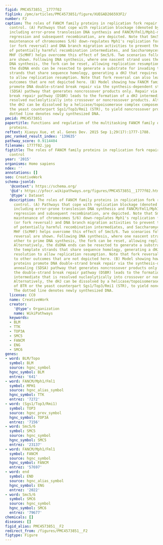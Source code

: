 ```yaml
---
figid: PMC4573851__1777f02
figlink: /pmc/articles/PMC4573851/figure/XUEGAD266593F2/
number: F2
caption: The roles of FANCM family proteins in replication fork repair and crossover
  control. (A) Pathways that cope with replication blockage (denoted by the star),
  including error-prone translesion DNA synthesis and FANCM/Fml1/Mph1-mediated fork
  regression and subsequent recombination, are depicted. Note that Smc5/6 (structural
  maintenance of chromosomes 5/6) down-regulates Mph1's replication fork regression
  (or fork reversal) and DNA branch migration activities to prevent the generation
  of potentially harmful recombination intermediates, and Saccharomyces cerevisiae
  MHF (ScMHF) helps overcome this effect of Smc5/6. Two scenarios following fork reversal
  are shown. Following DNA synthesis, where one nascent strand uses the other to prime
  DNA synthesis, the fork can be reset, allowing replication resumption. Alternatively,
  the dsDNA ends can be resected to generate a substrate for invading the template
  strands that share sequence homology, generating a dHJ that requires resolution
  to allow replication resumption. Note that fork reversal can also lead to other
  outcomes that are not depicted here. (B) Model showing how FANCM family proteins
  promote DNA double-strand break repair via the synthesis-dependent strand annealing
  (SDSA) pathway that generates noncrossover products only. Repair via the double-strand
  break repair pathway (DSBR) leads to the formation of a dHJ intermediate that is
  resolved nucleolytically into crossover or noncrossover products. Alternatively,
  the dHJ can be dissolved by a helicase/topoisomerase complex composed of BTR or
  the yeast counterpart Sgs1/Top3/Rmi1 (STR), to yield noncrossover products. The
  dotted line denotes newly synthesized DNA.
pmcid: PMC4573851
papertitle: Functions and regulation of the multitasking FANCM family of DNA motor
  proteins.
reftext: Xiaoyu Xue, et al. Genes Dev. 2015 Sep 1;29(17):1777-1788.
pmc_ranked_result_index: '139635'
pathway_score: 0.9114404
filename: 1777f02.jpg
figtitle: The roles of FANCM family proteins in replication fork repair and crossover
  control
year: '2015'
organisms: Homo sapiens
ndex: ''
annotations: []
seo: CreativeWork
schema-jsonld:
  '@context': https://schema.org/
  '@id': https://pfocr.wikipathways.org/figures/PMC4573851__1777f02.html
  '@type': Dataset
  description: The roles of FANCM family proteins in replication fork repair and crossover
    control. (A) Pathways that cope with replication blockage (denoted by the star),
    including error-prone translesion DNA synthesis and FANCM/Fml1/Mph1-mediated fork
    regression and subsequent recombination, are depicted. Note that Smc5/6 (structural
    maintenance of chromosomes 5/6) down-regulates Mph1's replication fork regression
    (or fork reversal) and DNA branch migration activities to prevent the generation
    of potentially harmful recombination intermediates, and Saccharomyces cerevisiae
    MHF (ScMHF) helps overcome this effect of Smc5/6. Two scenarios following fork
    reversal are shown. Following DNA synthesis, where one nascent strand uses the
    other to prime DNA synthesis, the fork can be reset, allowing replication resumption.
    Alternatively, the dsDNA ends can be resected to generate a substrate for invading
    the template strands that share sequence homology, generating a dHJ that requires
    resolution to allow replication resumption. Note that fork reversal can also lead
    to other outcomes that are not depicted here. (B) Model showing how FANCM family
    proteins promote DNA double-strand break repair via the synthesis-dependent strand
    annealing (SDSA) pathway that generates noncrossover products only. Repair via
    the double-strand break repair pathway (DSBR) leads to the formation of a dHJ
    intermediate that is resolved nucleolytically into crossover or noncrossover products.
    Alternatively, the dHJ can be dissolved by a helicase/topoisomerase complex composed
    of BTR or the yeast counterpart Sgs1/Top3/Rmi1 (STR), to yield noncrossover products.
    The dotted line denotes newly synthesized DNA.
  license: CC0
  name: CreativeWork
  creator:
    '@type': Organization
    name: WikiPathways
  keywords:
  - BLM
  - TTK
  - TOP3A
  - SMC5
  - FANCM
  - ENG
  - SMC6
genes:
- word: BLM/Topo
  symbol: BLM
  source: hgnc_symbol
  hgnc_symbol: BLM
  entrez: '641'
- word: FANCM/Mph1/Fml1
  symbol: MPH1
  source: hgnc_alias_symbol
  hgnc_symbol: TTK
  entrez: '7272'
- word: (Sgs1/Top3/Rmi1)
  symbol: TOP3
  source: hgnc_prev_symbol
  hgnc_symbol: TOP3A
  entrez: '7156'
- word: Smc5/6
  symbol: SMC5
  source: hgnc_symbol
  hgnc_symbol: SMC5
  entrez: '23137'
- word: FANCM/Mph1/Fml1
  symbol: FANCM
  source: hgnc_symbol
  hgnc_symbol: FANCM
  entrez: '57697'
- word: end
  symbol: END
  source: hgnc_alias_symbol
  hgnc_symbol: ENG
  entrez: '2022'
- word: Smc5/6
  symbol: SMC6
  source: hgnc_symbol
  hgnc_symbol: SMC6
  entrez: '79677'
chemicals: []
diseases: []
figid_alias: PMC4573851__F2
redirect_from: /figures/PMC4573851__F2
figtype: Figure
---
```


